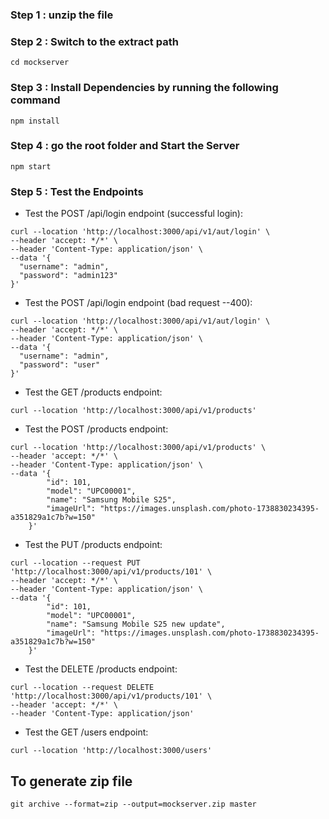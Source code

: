 ### Step 1 : unzip  the  file
### Step 2 : Switch to the extract  path
```
cd mockserver
```
### Step 3 : Install Dependencies by running the  following  command 
```
npm install
```
### Step 4 : go the root  folder and Start the Server
```
npm start
```
### Step 5 : Test the Endpoints
- Test the POST /api/login endpoint (successful login):
```
curl --location 'http://localhost:3000/api/v1/aut/login' \
--header 'accept: */*' \
--header 'Content-Type: application/json' \
--data '{
  "username": "admin",
  "password": "admin123"
}'
```

- Test the POST /api/login endpoint (bad  request --400):
```
curl --location 'http://localhost:3000/api/v1/aut/login' \
--header 'accept: */*' \
--header 'Content-Type: application/json' \
--data '{
  "username": "admin",
  "password": "user"
}'
```

- Test the GET /products endpoint:
```
curl --location 'http://localhost:3000/api/v1/products'
```

- Test the POST /products endpoint:
```
curl --location 'http://localhost:3000/api/v1/products' \
--header 'accept: */*' \
--header 'Content-Type: application/json' \
--data '{
        "id": 101,
        "model": "UPC00001",
        "name": "Samsung Mobile S25",
        "imageUrl": "https://images.unsplash.com/photo-1738830234395-a351829a1c7b?w=150"
    }'
```

- Test the PUT /products endpoint:
```
curl --location --request PUT 'http://localhost:3000/api/v1/products/101' \
--header 'accept: */*' \
--header 'Content-Type: application/json' \
--data '{
        "id": 101,
        "model": "UPC00001",
        "name": "Samsung Mobile S25 new update",
        "imageUrl": "https://images.unsplash.com/photo-1738830234395-a351829a1c7b?w=150"
    }'
```
- Test the DELETE /products endpoint:
```
curl --location --request DELETE 'http://localhost:3000/api/v1/products/101' \
--header 'accept: */*' \
--header 'Content-Type: application/json'
```

- Test the GET /users endpoint:
```
curl --location 'http://localhost:3000/users'
```

## To generate  zip file

```
git archive --format=zip --output=mockserver.zip master
```

